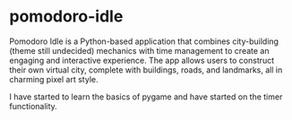 # pomodoro-idle

Pomodoro Idle is a Python-based application that combines city-building (theme still undecided) mechanics with time management to create an engaging and interactive experience. The app allows users to construct their own virtual city, complete with buildings, roads, and landmarks, all in charming pixel art style.

I have started to learn the basics of pygame and have started on the timer functionality.
